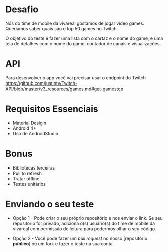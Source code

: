 # Desafio

Nós do time de mobile da vivareal gostamos de jogar vídeo games. Queriamos saber quais são o top 50 games no Twitch.

O objetivo do teste é fazer uma lista com o cartaz e o nome do game, e uma tela de detalhes com o nome do game, contador de canais e visualizações.

# API

Para desenvolver o app você vai precisar usar o endpoint do Twitch https://github.com/justintv/Twitch-API/blob/master/v3_resources/games.md#get-gamestop

# Requisitos Essenciais

* Material Desigin
* Android 4+
* Uso de AndroidStudio

# Bonus

* Bibliotecas terceiras
* Pull to refresh
* Tratar offline
* Testes unitários

# Enviando o seu teste  

* Opção 1 - Pode criar o seu próprio repositório e nos enviar o link. Se seu repositório for privado, adiciona o(s) usuário(s) do time de mobile da vivareal com permissão de leitura para podermos olhar o seu código.

* Opção 2 - Você pode fazer um _pull request_ no nosso [repositório __público__] ou um fork e fazer o teste na sua conta.